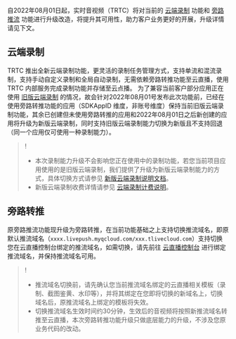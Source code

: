 自2022年08月01日起，实时音视频（TRTC）将对当前的 [云端录制](https://cloud.tencent.com/document/product/647/16823) 功能和 [旁路推流](https://cloud.tencent.com/document/product/647/16826) 功能进行升级改造，将提升其可用性，助力客户业务更好的开展，升级详情请见下文。

## 云端录制
TRTC 推出全新云端录制功能，更灵活的录制任务管理方式，支持单流和混流录制，支持手动自定义录制和全局自动录制，无需依赖旁路转推功能至云直播，使用 TRTC 内部服务完成录制功能并存储至云点播。
为了兼容当前客户部分应用正在使用 [旧版云端录制](https://cloud.tencent.com/document/product/647/16823) 的情况，故会针对2022年08月01号发布此次功能前，已经在使用旁路转推功能的应用（SDKAppID 维度，非账号维度）保持当前旧版云端录制功能，其余已创建但未使用旁路转推的应用和2022年08月01日之后新创建的应用将升级为新版云端录制，同时支持旧版云端录制能力切换为新版且不支持回退（同一个应用仅可使用一种录制能力）。

>!
>- 本次录制能力升级不会影响您正在使用中的录制功能，若您当前项目应用使用的是旧版云端录制，我们提供了升级为新版云端录制能力的方式，具体切换方式请参见 [新版云端录制说明文档](https://cloud.tencent.com/document/product/647/76497)。
>- 新版云端录制收费详情请参见 [云端录制计费说明](https://cloud.tencent.com/document/product/647/75047)。

## 旁路转推
原旁路推流功能现升级为旁路转推，在当前功能基础之上支持切换推流域名，即原默认推流域名（`xxxx.livepush.myqcloud.com/xxx.tlivecloud.com`）支持切换您在云直播控制台绑定的推流域名，如需切换，请先前往 [云直播控制台](https://console.cloud.tencent.com/live/domainmanage) 进行绑定推流域名，并保持推流域名可用。

>! 
>- 推流域名切换前，请先确认您当前推流域名绑定的云直播相关模板（录制、截图鉴黄、水印等），并将其绑定在您即将切换的新域名上，切换域名后，原推流域名上绑定的模板将失效。
>- 切换推流域名生效时间约30分钟，生效后的音视频将按照新推流域名转推至云直播，本次旁路转推功能升级只做底层能力的升级，不涉及您原业务代码的改动。





